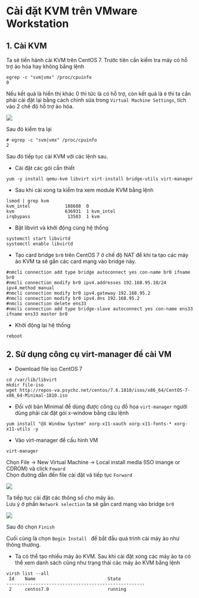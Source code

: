 # Cài đặt KVM trên VMware Workstation  

## 1. Cài KVM  

Ta sẽ tiến hành cài KVM trên CentOS 7.
Trước tiên cần kiểm tra máy có hỗ trợ ảo hóa hay không bằng lệnh  
```
egrep -c "svm|vmx" /proc/cpuinfo
0  
```
Nếu kết quả là hiển thị khác 0 thì tức là có hỗ trợ, còn kết quả là `0` thì ta cần phải cài đặt lại bằng cách chỉnh sửa trong `Virtual Machine Settings`, tích vào 2 chế độ hỗ trợ ảo hóa. 

<img src="https://i.imgur.com/69VroEM.png">  

Sau đó kiểm tra lại  
```
# egrep -c "svm|vmx" /proc/cpuinfo
2
```  
Sau đó tiếp tục cài KVM với các lệnh sau.  
- Cài đặt các gói cần thiết
```
yum -y install qemu-kvm libvirt virt-install bridge-utils virt-manager
```
- Sau khi cài xong ta kiểm tra xem module KVM bằng lệnh  
```
lsmod | grep kvm
kvm_intel             188688  0
kvm                   636931  1 kvm_intel
irqbypass              13503  1 kvm
```
- Bật libvirt và khởi động cùng hệ thống
```
systemctl start libvirtd
systemctl enable libvirtd
```
- Tạo card bridge `br0` trên CentOS 7 ở chế độ NAT để khi ta tạo các máy ảo KVM ta sẽ gắn các card mạng vào bridge này.  
```
#nmcli connection add type bridge autoconnect yes con-name br0 ifname br0
#nmcli connection modify br0 ipv4.addresses 192.168.95.10/24 ipv4.method manual  
#nmcli connection modify br0 ipv4.gateway 192.168.95.2
#nmcli connection modify br0 ipv4.dns 192.168.95.2  
#nmcli connection delete ens33
#nmcli connection add type bridge-slave autoconnect yes con-name ens33 ifname ens33 master br0
```
- Khởi động lại hệ thống
```
reboot
```

## 2. Sử dụng công cụ virt-manager để cài VM  

- Download file iso CentOS 7
```
cd /var/lib/libvirt
mkdir file-iso
wget http://repos-va.psychz.net/centos/7.6.1810/isos/x86_64/CentOS-7-x86_64-Minimal-1810.iso
```

- Đối với bản Minimal để dùng được công cụ đồ họa `virt-manager` người dùng phải cài đặt gói x-window bằng câu lệnh  
```
yum install "@X Window System" xorg-x11-xauth xorg-x11-fonts-* xorg-x11-utils -y
```
- Vào virt-manager để cấu hình VM  
```
virt-manager 
```
Chọn File -> New Virtual Machine -> Local install media (ISO imange or CDROM) và click `Foward`  
Chọn đường dẫn đến file cài đặt và tiếp tục `Forward`  

<img src="https://i.imgur.com/Gb5mEuU.png">  

Ta tiếp tục cài đặt các thông số cho máy ảo.  
Lưu ý ở phần `Network selection` ta sẽ gắn card mạng vào bridge `br0`  

<img src="https://i.imgur.com/X6gNcUP.png">  

Sau đó chọn `Finish`  

Cuối cùng là chọn `Begin Install ` để bắt đầu quá trình cài máy ảo như thông thường.  

- Ta có thể tạo nhiều máy ảo KVM. Sau khi cài đặt xong các máy ảo ta có thể xem danh sách cũng như trạng thái các máy ảo KVM bằng lệnh  

```
virsh list --all
 Id    Name                           State
----------------------------------------------------
 2     centos7.0                      running
```  
